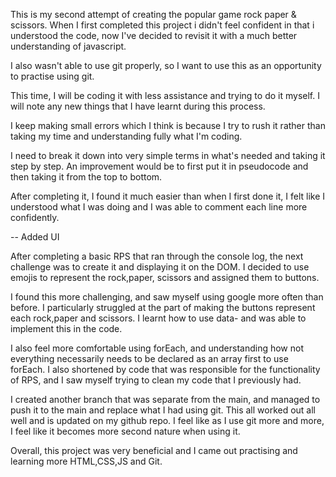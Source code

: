This is my second attempt of creating the popular game rock paper & scissors. When I first completed this project i didn't feel confident in that i understood the code, now I've decided to revisit it with a much better understanding of javascript.

I also wasn't able to use git properly, so I want to use this as an opportunity to practise using git.

This time, I will be coding it with less assistance and trying to do it myself. I will note any new things that I have learnt during this process.


I keep making small errors which I think is because I try to rush it rather than taking my time and understanding fully what I'm coding. 

I need to break it down into very simple terms in what's needed and taking it step by step. An improvement would be to first put it in pseudocode and then taking it from the top to bottom.

After completing it, I found it much easier than when I first done it, I felt like I understood what I was doing and I was able to comment each line more confidently. 



-- Added UI

After completing a basic RPS that ran through the console log, the next challenge was to create it and displaying it on the DOM. I decided to use emojis to represent the rock,paper, scissors and assigned them to buttons. 

I found this more challenging, and saw myself using google more often than before. I particularly struggled at the part of making the buttons represent each rock,paper and scissors. I learnt how to use data- and was able to implement this in the code. 

I also feel more comfortable using forEach, and understanding how not everything necessarily needs to be declared as an array first to use forEach.  I also shortened by code that was responsible for the functionality of RPS, and I saw myself trying to clean my code that I previously had.

I created another branch that was separate from the main, and managed to push it to the main and replace what I had using git. This all worked out all well and is updated on my github repo. I feel like as I use git more and more, I feel like it becomes more second nature when using it. 

Overall, this project was very beneficial and I came out practising and learning more HTML,CSS,JS and Git.